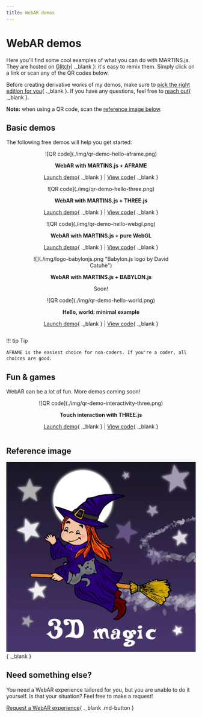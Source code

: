 ```yaml
---
title: WebAR demos
---
```


<style>
.gallery-grid {
    display: flex;
    flex-direction: row;
    flex-wrap: wrap;
    align-items: flex-end;
    justify-content: space-evenly;
}

.gallery-item {
    text-align: center;
    padding: 0;
}

.gallery-item:not(.gallery-item-3) img {
    /*border-radius: 25px;*/
}

@media screen and (min-width: 600px) {
    .gallery-item {
        flex-basis: 80%;
    }
}

@media screen and (min-width: 1220px) {
    .gallery-item {
        transition: transform 0.25s, opacity 0.25s;
        opacity: 0.9;
    }
    .gallery-item:hover {
        /*transform: scale(1.1);*/
        opacity: 1.0;
    }
}
</style>

# WebAR demos

Here you'll find some cool examples of what you can do with MARTINS.js. They are hosted on [Glitch](https://glitch.com){ ._blank }: it's easy to remix them. Simply click on a link or scan any of the QR codes below.

Before creating derivative works of my demos, make sure to [pick the right edition for you](./download.md){ ._blank }. If you have any questions, feel free to [reach out](./contact.md){ ._blank }.

**Note:** when using a QR code, scan the [reference image below](#reference-image).

## Basic demos

The following free demos will help you get started:

<div class="gallery-grid" markdown>
<div class="gallery-item" markdown>
![QR code](./img/qr-demo-hello-aframe.png)

**WebAR with MARTINS.js + AFRAME**

[Launch demo](https://webar-martins-js-hello-aframe.glitch.me){ ._blank } | [View code](https://glitch.com/edit/#!/webar-martins-js-hello-aframe){ ._blank }
</div>
<div class="gallery-item" markdown>
![QR code](./img/qr-demo-hello-three.png)

**WebAR with MARTINS.js + THREE.js**

[Launch demo](https://webar-martins-js-hello-three.glitch.me){ ._blank } | [View code](https://glitch.com/edit/#!/webar-martins-js-hello-three){ ._blank }
</div>
<div class="gallery-item" markdown>
![QR code](./img/qr-demo-hello-webgl.png)

**WebAR with MARTINS.js + pure WebGL**

[Launch demo](https://webar-martins-js-hello-webgl.glitch.me){ ._blank } | [View code](https://glitch.com/edit/#!/webar-martins-js-hello-webgl){ ._blank }
</div>
<div class="gallery-item" markdown>
![](./img/logo-babylonjs.png "Babylon.js logo by David Catuhe")

**WebAR with MARTINS.js + BABYLON.js**

Soon!
</div>
<div class="gallery-item" markdown>
![QR code](./img/qr-demo-hello-world.png)

**Hello, world: minimal example**

[Launch demo](https://webar-martins-js-hello-world.glitch.me){ ._blank } | [View code](https://glitch.com/edit/#!/webar-martins-js-hello-world){ ._blank }
</div>
</div>

!!! tip Tip

    AFRAME is the easiest choice for non-coders. If you're a coder, all choices are good.

## Fun & games

WebAR can be a lot of fun. More demos coming soon!

<div class="gallery-grid" markdown>
<div class="gallery-item" markdown>
![QR code](./img/qr-demo-interactivity-three.png)

**Touch interaction with THREE.js**

[Launch demo](https://webar-martins-js-interactivity-three.glitch.me){ ._blank } | [View code](https://glitch.com/edit/#!/webar-martins-js-interactivity-three){ ._blank }
</div>
</div>


## Reference image

[![Reference image](./assets/my-reference-image.webp)](./assets/my-reference-image.webp){ ._blank }


## Need something else?

You need a WebAR experience tailored for you, but you are unable to do it yourself. Is that your situation? Feel free to make a request!

[Request a WebAR experience](https://ko-fi.com/alemart/commissions){ ._blank .md-button }